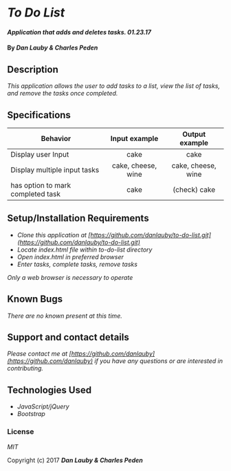 # _To Do List_

#### _Application that adds and deletes tasks.  01.23.17_

#### By _**Dan Lauby & Charles Peden**_

## Description

_This application allows the user to add tasks to a list, view the list of tasks, and remove the tasks once completed._

## Specifications

| Behavior                                              |   Input example   |  Output example |
|-------------------------------------------------------|:-----------------:|:---------------:|
| Display user Input                                    | cake              | cake              |
| Display multiple input tasks                          | cake, cheese, wine| cake, cheese, wine|
| has option to mark completed task                     | cake              | (check) cake      |          | removes marked tasks when button pressed              | (check) cake      |                |


## Setup/Installation Requirements

* _Clone this application at [https://github.com/danlauby/to-do-list.git](https://github.com/danlauby/to-do-list.git)_
* _Locate index.html file within to-do-list directory_
* _Open index.html in preferred browser_
* _Enter tasks, complete tasks, remove tasks_

_Only a web browser is necessary to operate_

## Known Bugs

_There are no known present at this time._

## Support and contact details

_Please contact me at [https://github.com/danlauby](https://github.com/danlauby) if you have any questions or are interested in contributing._

## Technologies Used

* _JavaScript/jQuery_
* _Bootstrap_

### License

*MIT*

Copyright (c) 2017 **_Dan Lauby & Charles Peden_**
